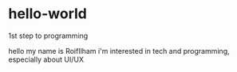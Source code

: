 # hello-world
1st step to programming

hello my name is RoifIlham
i'm interested in tech and programming, especially about UI/UX
